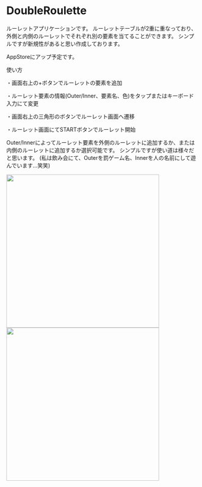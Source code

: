 # DoubleRoulette

ルーレットアプリケーションです。
ルーレットテーブルが2重に重なっており、外側と内側のルーレットでそれぞれ別の要素を当てることができます。
シンプルですが新規性があると思い作成しております。

AppStoreにアップ予定です。

使い方

・画面右上の+ボタンでルーレットの要素を追加

・ルーレット要素の情報(Outer/Inner、要素名、色)をタップまたはキーボード入力にて変更

・画面右上の三角形のボタンでルーレット画面へ遷移

・ルーレット画面にてSTARTボタンでルーレット開始


Outer/Innerによってルーレット要素を外側のルーレットに追加するか、または内側のルーレットに追加するか選択可能です。
シンプルですが使い道は様々だと思います。
(私は飲み会にて、Outerを罰ゲーム名、Innerを人の名前にして遊んでいます…笑笑)


<img src="Pictures/iPhone11-1.jpg" width="400px" /> <img src="Pictures/iPhone11-2.jpg" width="400px" />
